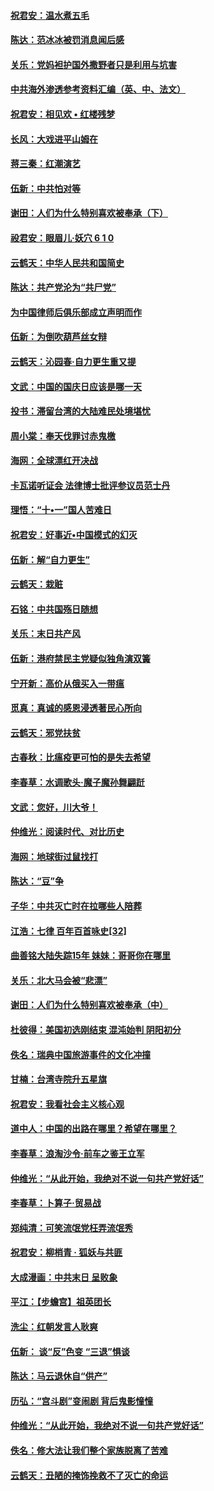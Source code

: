 #### [祝君安：温水煮五毛](../pages/nsc993/n10762362.md?t=10051040) 

#### [陈达：范冰冰被罚消息闻后感](../pages/nsc993/n10760142.md?t=10051040) 

#### [关乐：党妈袒护国外撒野者只是利用与坑害](../pages/nsc993/n10760019.md?t=10051040) 

#### [中共海外渗透参考资料汇编（英、中、法文）](../pages/nsc993/n10756055.md?t=10051040) 

#### [祝君安：相见欢  •  红楼残梦](../pages/nsc993/n10757542.md?t=10051040) 

#### [长风：大戏进平山姆在](../pages/nsc993/n10757155.md?t=10051040) 

#### [蒋三秦：红潮演艺](../pages/nsc993/n10756736.md?t=10051040) 

#### [伍新：中共怕对等](../pages/nsc993/n10754812.md?t=10051040) 

#### [谢田：人们为什么特别喜欢被奉承（下）](../pages/nsc993/n10755072.md?t=10051040) 

#### [祋君安：眼眉儿‧妖穴 6 1 0](../pages/nsc993/n10754802.md?t=10051040) 

#### [云鹤天：中华人民共和国简史](../pages/nsc993/n10753546.md?t=10051040) 

#### [陈达：共产党沦为“共尸党”](../pages/nsc993/n10753506.md?t=10051040) 

#### [为中国律师后俱乐部成立声明而作](../pages/nsc993/n10753359.md?t=10051040) 

#### [伍新：为倒吹葫芦丝女辩](../pages/nsc993/n10753300.md?t=10051040) 

#### [云鹤天：沁园春‧自力更生重又提](../pages/nsc993/n10752681.md?t=10051040) 

#### [文武：中国的国庆日应该是哪一天](../pages/nsc993/n10752564.md?t=10051040) 

#### [投书：滞留台湾的大陆难民处境堪忧](../pages/nsc993/n10751122.md?t=10051040) 

#### [周小棠：奉天伐罪讨赤鬼檄](../pages/nsc993/n10749279.md?t=10051040) 

#### [海网：全球漂红开决战](../pages/nsc993/n10747774.md?t=10051040) 

#### [卡瓦诺听证会 法律博士批评参议员范士丹](../pages/nsc993/n10748504.md?t=10051040) 

#### [理悟：“十•一”国人苦难日](../pages/nsc993/n10747763.md?t=10051040) 

#### [祝君安：好事近•中国模式的幻灭](../pages/nsc993/n10747755.md?t=10051040) 

#### [伍新：解“自力更生”](../pages/nsc993/n10747744.md?t=10051040) 

#### [云鹤天：栽赃](../pages/nsc993/n10747735.md?t=10051040) 

#### [石铭：中共国殇日随想](../pages/nsc993/n10747202.md?t=10051040) 

#### [关乐：末日共产风](../pages/nsc993/n10745398.md?t=10051040) 

#### [伍新：港府禁民主党疑似独角演双簧](../pages/nsc993/n10745393.md?t=10051040) 

#### [宁开新：高价从俄买入一带瘟](../pages/nsc993/n10745381.md?t=10051040) 

#### [觅真：真诚的感恩浸透著民心所向](../pages/nsc993/n10746220.md?t=10051040) 

#### [云鹤天：邪党扶贫](../pages/nsc993/n10745370.md?t=10051040) 

#### [古春秋：比瘟疫更可怕的是失去希望](../pages/nsc993/n10745352.md?t=10051040) 

#### [李春草：水调歌头‧魔子魔孙舞翩跹](../pages/nsc993/n10744963.md?t=10051040) 

#### [文武：您好，川大爷！](../pages/nsc993/n10739572.md?t=10051040) 

#### [仲维光：阅读时代、对比历史](../pages/nsc993/n10744494.md?t=10051040) 

#### [海网：地球街过鼠找打](../pages/nsc993/n10741404.md?t=10051040) 

#### [陈达：“豆”争](../pages/nsc993/n10741375.md?t=10051040) 

#### [子华：中共灭亡时在拉哪些人陪葬](../pages/nsc993/n10741320.md?t=10051040) 

#### [江浩：七律 百年百首咏史[32]](../pages/nsc993/n10741179.md?t=10051040) 

#### [曲善铭大陆失踪15年 妹妹：哥哥你在哪里](../pages/nsc993/n10738770.md?t=10051040) 

#### [关乐：北大马会被“悲漂”](../pages/nsc993/n10739482.md?t=10051040) 

#### [谢田：人们为什么特别喜欢被奉承（中）](../pages/nsc993/n10736705.md?t=10051040) 

#### [杜彼得：美国初选刚结束 混沌始判 阴阳初分](../pages/nsc993/n10734882.md?t=10051040) 

#### [佚名：瑞典中国旅游事件的文化冲撞](../pages/nsc993/n10731914.md?t=10051040) 

#### [甘楠：台湾寺院升五星旗](../pages/nsc993/n10731868.md?t=10051040) 

#### [祝君安：我看社会主义核心观](../pages/nsc993/n10731861.md?t=10051040) 

#### [道中人：中国的出路在哪里？希望在哪里？](../pages/nsc993/n10730399.md?t=10051040) 

#### [李春草：浪淘沙令‧前车之鉴王立军](../pages/nsc993/n10730200.md?t=10051040) 

#### [仲维光：“从此开始，我绝对不说一句共产党好话”](../pages/nsc993/n10722208.md?t=10051040) 

#### [李春草：卜算子·贸易战](../pages/nsc993/n10726893.md?t=10051040) 

#### [郑纯清：可笑流氓党枉弄流氓秀](../pages/nsc993/n10726849.md?t=10051040) 

#### [祝君安：柳梢青 · 狐妖与共匪](../pages/nsc993/n10726825.md?t=10051040) 

#### [大成漫画：中共末日 呈败象](../pages/nsc993/n10726516.md?t=10051040) 

#### [平江：【步蟾宫】祖英团长](../pages/nsc993/n10724876.md?t=10051040) 

#### [洗尘：红朝发言人耿爽](../pages/nsc993/n10724862.md?t=10051040) 

#### [伍新： 谈“反”色变 “三退”惧谈](../pages/nsc993/n10724842.md?t=10051040) 

#### [陈达：马云退休自“供产”](../pages/nsc993/n10723027.md?t=10051040) 

#### [历弘：“宫斗剧”变闹剧 背后鬼影憧憧](../pages/nsc993/n10723020.md?t=10051040) 

#### [仲维光：“从此开始，我绝对不说一句共产党好话”](../pages/nsc993/n10722176.md?t=10051040) 

#### [佚名：修大法让我们整个家族脱离了苦难](../pages/nsc993/n10722049.md?t=10051040) 

#### [云鹤天：丑陋的掩饰挽救不了灭亡的命运](../pages/nsc993/n10721991.md?t=10051040) 

